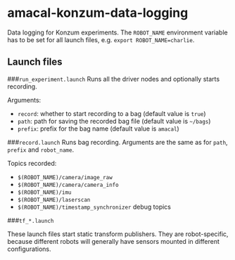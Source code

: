 # amacal-konzum-data-logging
Data logging for Konzum experiments. The `ROBOT_NAME` environment variable has to be set for all launch files, e.g. `export ROBOT_NAME=charlie`.

## Launch files

###`run_experiment.launch`
Runs all the driver nodes and optionally starts recording.

Arguments:
* `record`: whether to start recording to a bag (default value is `true`)
* `path`: path for saving the recorded bag file (default value is `~/bags`)
* `prefix`: prefix for the bag name (default value is `amacal`)

###`record.launch`
Runs bag recording. Arguments are the same as for `path`, `prefix` and `robot_name`.

Topics recorded:
* `$(ROBOT_NAME)/camera/image_raw`
* `$(ROBOT_NAME)/camera/camera_info`
* `$(ROBOT_NAME)/imu`
* `$(ROBOT_NAME)/laserscan`
* `$(ROBOT_NAME)/timestamp_synchronizer` debug topics

###`tf_*.launch`

These launch files start static transform publishers. They are robot-specific, because different robots will generally have sensors mounted in different configurations.

